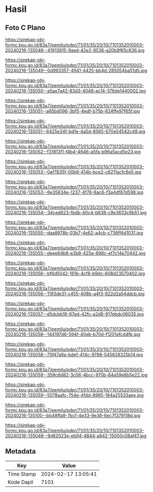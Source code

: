 # Hasil

## Foto C Plano

https://sirekap-obj-formc.kpu.go.id/83a7/pemilu/pdpr/71/01/35/20/10/7101352010003-20240216-135048--41913815-9aad-42e2-8536-a20b9f65c636.jpg

https://sirekap-obj-formc.kpu.go.id/83a7/pemilu/pdpr/71/01/35/20/10/7101352010003-20240216-135049--0d993357-4941-4425-bb4d-285054ba51d5.jpg

https://sirekap-obj-formc.kpu.go.id/83a7/pemilu/pdpr/71/01/35/20/10/7101352010003-20240216-135050--a5ae7a42-83d3-4048-ac14-376de1440002.jpg

https://sirekap-obj-formc.kpu.go.id/83a7/pemilu/pdpr/71/01/35/20/10/7101352010003-20240216-135051--a65bd096-3bf5-4edf-b75b-924ffe97f65f.jpg

https://sirekap-obj-formc.kpu.go.id/83a7/pemilu/pdpr/71/01/35/20/10/7101352010003-20240216-135051--6425e34f-bd1e-4a5d-8565-670e54542c48.jpg

https://sirekap-obj-formc.kpu.go.id/83a7/pemilu/pdpr/71/01/35/20/10/7101352010003-20240216-135052--f31813f1-f4b4-4646-a5fa-b96a5acd5e23.jpg

https://sirekap-obj-formc.kpu.go.id/83a7/pemilu/pdpr/71/01/35/20/10/7101352010003-20240216-135053--0af7835f-00b6-414b-bce2-c6211acfc6e5.jpg

https://sirekap-obj-formc.kpu.go.id/83a7/pemilu/pdpr/71/01/35/20/10/7101352010003-20240216-135053--6e35634e-1237-4f76-8ac6-f3a4df87d598.jpg

https://sirekap-obj-formc.kpu.go.id/83a7/pemilu/pdpr/71/01/35/20/10/7101352010003-20240216-135054--34ced623-fbdb-40c4-b638-c9e3633c9b51.jpg

https://sirekap-obj-formc.kpu.go.id/83a7/pemilu/pdpr/71/01/35/20/10/7101352010003-20240216-135055--daa8978b-03b7-4e62-a4cb-c736ff4d1031.jpg

https://sirekap-obj-formc.kpu.go.id/83a7/pemilu/pdpr/71/01/35/20/10/7101352010003-20240216-135055--deee64b8-e3b8-425e-898c-ef7c14e70442.jpg

https://sirekap-obj-formc.kpu.go.id/83a7/pemilu/pdpr/71/01/35/20/10/7101352010003-20240216-135056--bf6d5042-161b-4cf8-b9dc-608d23570402.jpg

https://sirekap-obj-formc.kpu.go.id/83a7/pemilu/pdpr/71/01/35/20/10/7101352010003-20240216-135056--1193de31-c455-408b-a4f3-922d2a54ddcb.jpg

https://sirekap-obj-formc.kpu.go.id/83a7/pemilu/pdpr/71/01/35/20/10/7101352010003-20240216-135057--d5dcbb18-67ed-42fc-a2d8-917ebdc06035.jpg

https://sirekap-obj-formc.kpu.go.id/83a7/pemilu/pdpr/71/01/35/20/10/7101352010003-20240216-135058--144197d6-594f-40eb-b70d-f1201efcd4fb.jpg

https://sirekap-obj-formc.kpu.go.id/83a7/pemilu/pdpr/71/01/35/20/10/7101352010003-20240216-135058--75f47a9a-bde1-414c-9788-545828325b14.jpg

https://sirekap-obj-formc.kpu.go.id/83a7/pemilu/pdpr/71/01/35/20/10/7101352010003-20240216-135059--359c6d82-3c06-4bcc-970b-84a59e8b5e22.jpg

https://sirekap-obj-formc.kpu.go.id/83a7/pemilu/pdpr/71/01/35/20/10/7101352010003-20240216-135059--5078aafc-754e-4fdd-8995-184a25533aee.jpg

https://sirekap-obj-formc.kpu.go.id/83a7/pemilu/pdpr/71/01/35/20/10/7101352010003-20240216-135100--bb48ffa8-7bcf-4e33-9e38-6ec7f379118d.jpg

https://sirekap-obj-formc.kpu.go.id/83a7/pemilu/pdpr/71/01/35/20/10/7101352010003-20240216-135048--9d82023e-eb94-4844-a842-15000c08af47.jpg


## Metadata

| Key        | Value               |
| ---------- | ------------------- |
| Time Stamp | 2024-02-17 13:05:41 |
| Kode Dapil | 7101                |



